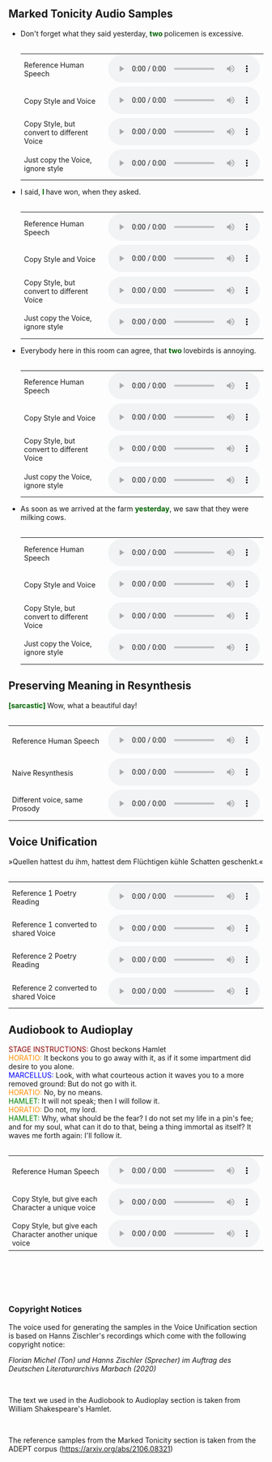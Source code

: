 <img align="center" src="resources/literally_one_white_pixel.png" style="  display: block;
  margin-left: auto;
  margin-right: auto;
  width: 0%;" /> 


## Marked Tonicity Audio Samples

- <div style="display:inline;"> Don't forget what they said yesterday, </div> <div style="color:darkgreen; display:inline; font-weight: bold;" > two </div><div style="display:inline;"> policemen is excessive. <br>  <br> </div>

    <table style='width: 100%;'>
        <tr>
            <td>Reference Human Speech</td>
            <td><audio controls="" ><source src="resources/human/9.wav" type="audio/wav"></audio></td></tr><tr>
            <td>Copy Style and Voice</td>
            <td><audio controls="" ><source src="resources/same_voice_same_style/9.wav" type="audio/wav"></audio></td></tr><tr>
            <td>Copy Style, but convert to different Voice</td>
            <td><audio controls="" ><source src="resources/diff_voice_same_style/9.wav" type="audio/wav"></audio></td></tr><tr>
            <td>Just copy the Voice, ignore style</td>
            <td><audio controls="" ><source src="resources/same_voice_diff_style/9.wav" type="audio/wav"></audio></td></tr><tr>
        </tr>
    </table>

- <div style="display:inline;"> I said, </div> <div style="color:darkgreen; display:inline; font-weight: bold;" > I </div><div style="display:inline;"> have won, when they asked. <br>  <br> </div>

    <table style='width: 100%;'>
        <tr>
            <td>Reference Human Speech</td>
            <td><audio controls="" ><source src="resources/human/8.wav" type="audio/wav"></audio></td></tr><tr>
            <td>Copy Style and Voice</td>
            <td><audio controls="" ><source src="resources/same_voice_same_style/8.wav" type="audio/wav"></audio></td></tr><tr>
            <td>Copy Style, but convert to different Voice</td>
            <td><audio controls="" ><source src="resources/diff_voice_same_style/8.wav" type="audio/wav"></audio></td></tr><tr>
            <td>Just copy the Voice, ignore style</td>
            <td><audio controls="" ><source src="resources/same_voice_diff_style/8.wav" type="audio/wav"></audio></td></tr><tr>
        </tr>
    </table>
    
- <div style="display:inline;"> Everybody here in this room can agree, that </div> <div style="color:darkgreen; display:inline; font-weight: bold;" > two </div><div style="display:inline;"> lovebirds is annoying. <br>  <br> </div>

    <table style='width: 100%;'>
        <tr>
            <td>Reference Human Speech</td>
            <td><audio controls="" ><source src="resources/human/6.wav" type="audio/wav"></audio></td></tr><tr>
            <td>Copy Style and Voice</td>
            <td><audio controls="" ><source src="resources/same_voice_same_style/6.wav" type="audio/wav"></audio></td></tr><tr>
            <td>Copy Style, but convert to different Voice</td>
            <td><audio controls="" ><source src="resources/diff_voice_same_style/6.wav" type="audio/wav"></audio></td></tr><tr>
            <td>Just copy the Voice, ignore style</td>
            <td><audio controls="" ><source src="resources/same_voice_diff_style/6.wav" type="audio/wav"></audio></td></tr><tr>
        </tr>
    </table>

- <div style="display:inline;"> As soon as we arrived at the farm </div> <div style="color:darkgreen; display:inline; font-weight: bold;" > yesterday</div><div style="display:inline;">, we saw that they were milking cows. <br>  <br> </div>

    <table style='width: 100%;'>
        <tr>
            <td>Reference Human Speech</td>
            <td><audio controls="" ><source src="resources/human/3.wav" type="audio/wav"></audio></td></tr><tr>
            <td>Copy Style and Voice</td>
            <td><audio controls="" ><source src="resources/same_voice_same_style/3.wav" type="audio/wav"></audio></td></tr><tr>
            <td>Copy Style, but convert to different Voice</td>
            <td><audio controls="" ><source src="resources/diff_voice_same_style/3.wav" type="audio/wav"></audio></td></tr><tr>
            <td>Just copy the Voice, ignore style</td>
            <td><audio controls="" ><source src="resources/same_voice_diff_style/3.wav" type="audio/wav"></audio></td></tr><tr>
        </tr>
    </table>

## Preserving Meaning in Resynthesis

<div style="display:inline;"><div style="color:darkgreen; display:inline; font-weight: bold;" > [sarcastic] </div> Wow, what a beautiful day! <br>  <br> </div>

  <table style='width: 100%;'>
        <tr>
            <td>Reference Human Speech</td>
            <td><audio controls="" ><source src="resources/sarcasm/human.wav" type="audio/wav"></audio></td></tr><tr>
            <td>Naive Resynthesis</td>
            <td><audio controls="" ><source src="resources/sarcasm/wrong.wav" type="audio/wav"></audio></td></tr><tr>
            <td>Different voice, same Prosody</td>
            <td><audio controls="" ><source src="resources/sarcasm/correct.wav" type="audio/wav"></audio></td></tr><tr>
        </tr>
    </table>

## Voice Unification

<div style="display:inline;"> »Quellen hattest du ihm, hattest dem Flüchtigen kühle Schatten geschenkt.«  <br>  <br> </div>

  <table style='width: 100%;'>
        <tr>
            <td>Reference 1 Poetry Reading</td>
            <td><audio controls="" ><source src="resources/poetry/s2_p1_spk1.wav" type="audio/wav"></audio></td></tr><tr>
            <td>Reference 1 converted to shared Voice</td>
            <td><audio controls="" ><source src="resources/poetry/s2_p1_ref1.wav" type="audio/wav"></audio></td></tr><tr>
            <td>Reference 2 Poetry Reading</td>
            <td><audio controls="" ><source src="resources/poetry/s2_p1_spk2.wav" type="audio/wav"></audio></td></tr><tr>
            <td>Reference 2 converted to shared Voice</td>
            <td><audio controls="" ><source src="resources/poetry/s2_p1_ref2.wav" type="audio/wav"></audio></td></tr><tr>
        </tr>
    </table>

## Audiobook to Audioplay

<div style="display:inline;"> <div style="color:darkred; display:inline;" >STAGE INSTRUCTIONS:</div> Ghost beckons Hamlet
<br><div style="color:darkorange; display:inline;" >HORATIO:</div> It beckons you to go away with it, as if it some impartment did desire to you alone.
<br><div style="color:blue; display:inline;" >MARCELLUS:</div> Look, with what courteous action it waves you to a more removed ground: But do not go with it.
<br><div style="color:darkorange; display:inline;" >HORATIO:</div> No, by no means.
<br><div style="color:green; display:inline;" >HAMLET:</div> It will not speak; then I will follow it.
<br><div style="color:darkorange; display:inline;" >HORATIO:</div> Do not, my lord.
<br><div style="color:green; display:inline;" >HAMLET:</div> Why, what should be the fear? I do not set my life in a pin's fee; and for my soul, what can it do to that, being a thing immortal as itself? It waves me forth again: I'll follow it. <br>  <br> </div>

<table style='width: 100%;'>
        <tr>
            <td>Reference Human Speech</td>
            <td><audio controls="" ><source src="resources/audioplay/read.wav" type="audio/wav"></audio></td></tr><tr>
            <td>Copy Style, but give each Character a unique voice</td>
            <td><audio controls="" ><source src="resources/audioplay/play1.wav" type="audio/wav"></audio></td></tr><tr>
            <td>Copy Style, but give each Character another unique voice</td>
            <td><audio controls="" ><source src="resources/audioplay/play2.wav" type="audio/wav"></audio></td></tr><tr>
        </tr>
    </table>
    
 <br>  <br> <br>  <br>
   
   
### Copyright Notices

The voice used for generating the samples in the Voice Unification section is based on Hanns Zischler's recordings which come with the following copyright notice:

*Florian Michel (Ton) und Hanns Zischler (Sprecher) im Auftrag des Deutschen Literaturarchivs Marbach (2020)*

 <br>

The text we used in the Audiobook to Audioplay section is taken from William Shakespeare's Hamlet.

 <br>

The reference samples from the Marked Tonicity section is taken from the ADEPT corpus (https://arxiv.org/abs/2106.08321)
